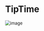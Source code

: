 # TipTime
![image](https://user-images.githubusercontent.com/104291403/212133652-0b67a0f1-0512-4afc-bb7b-08ef7cf40c86.png)
